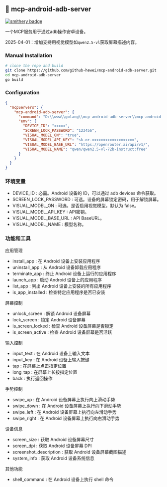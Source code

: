 ## 🚀 mcp-android-adb-server

[![smithery badge](https://smithery.ai/badge/@github-hewei/mcp-android-adb-server)](https://smithery.ai/server/@github-hewei/mcp-android-adb-server)

一个MCP服务用于通过adb操作安卓设备。

2025-04-01：增加支持用视觉模型如`qwen2.5-vl`获取屏幕描述内容。

### Manual Installation

```sh
# clone the repo and build
git clone https://github.com/github-hewei/mcp-android-adb-server.git
cd mcp-android-adb-server
go build
```

### Configuration

```json
{
  "mcpServers": {
    "mcp-android-adb-server": {
      "command": "D:\\www\\golang\\mcp-android-adb-server\\mcp-android-adb-server.exe",
      "env": {
        "DEVICE_ID": "xxxxx",
        "SCREEN_LOCK_PASSWORD": "123456",
        "VISUAL_MODEL_ON": "true",
        "VISUAL_MODEL_API_KEY": "sk-or-xxxxxxxxxxxxxxxxxxx",
        "VISUAL_MODEL_BASE_URL": "https://openrouter.ai/api/v1/",
        "VISUAL_MODEL_NAME": "qwen/qwen2.5-vl-72b-instruct:free"
      }
    }
  }
}
```

### 环境变量

- DEVICE_ID : 必需。Android 设备的 ID，可以通过 adb devices 命令获取。
- SCREEN_LOCK_PASSWORD : 可选。设备的屏幕锁定密码，用于解锁屏幕。
- VISUAL_MODEL_ON : 可选。是否启用视觉模型，默认为 false。
- VISUAL_MODEL_API_KEY : API密钥。
- VISUAL_MODEL_BASE_URL : API BaseURL。
- VISUAL_MODEL_NAME : 模型名称。

### 功能和工具

应用管理
- install_app : 在 Android 设备上安装应用程序
- uninstall_app : 从 Android 设备卸载应用程序
- terminate_app : 终止 Android 设备上运行的应用程序
- launch_app : 启动 Android 设备上的应用程序
- list_app : 列出 Android 设备上安装的所有应用程序
- is_app_installed : 检查特定应用程序是否已安装

屏幕控制
- unlock_screen : 解锁 Android 设备屏幕
- lock_screen : 锁定 Android 设备屏幕
- is_screen_locked : 检查 Android 设备屏幕是否锁定
- is_screen_active : 检查 Android 设备屏幕是否活跃

输入控制

- input_text : 在 Android 设备上输入文本
- input_key : 在 Android 设备上输入按键
- tap : 在屏幕上点击指定位置
- long_tap : 在屏幕上长按指定位置
- back : 执行返回操作

手势控制

- swipe_up : 在 Android 设备屏幕上执行向上滑动手势
- swipe_down : 在 Android 设备屏幕上执行向下滑动手势
- swipe_left : 在 Android 设备屏幕上执行向左滑动手势
- swipe_right : 在 Android 设备屏幕上执行向右滑动手势

设备信息

- screen_size : 获取 Android 设备屏幕尺寸
- screen_dpi : 获取 Android 设备屏幕 DPI
- screenshot_description : 获取 Android 设备屏幕截图描述
- system_info : 获取 Android 设备系统信息

其他功能
- shell_command : 在 Android 设备上执行 shell 命令

